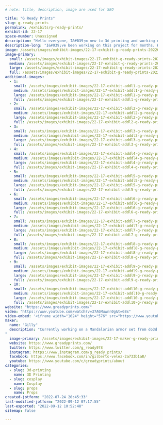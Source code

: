 ```yaml
---
# note: title, description, image are used for SEO

title: "G Ready Prints"
slug: g-ready-prints
permalink: /exhibits/g-ready-prints/
exhibit-id: 22-17
space-number: Unassigned
description: "Hello everyone, I&#039;m new to 3d printing and working on The Paz Vizsla armor set from do3d.com. "
description-long: "I&#039;ve been working on this project for months. With 2 3d printers &quot; ender 3 v2 and the Artillery sidewinder x2. I can&#039;t say I&#039;ve have done this alone my sponsor 3D Print Orlando has provided all the filament for this project. Big thanks to them :) we have every sing model completed and ready to be put together. This is my 1st time working with straps, leather, painting even editing my YouTube videos lol it&#039;s all new to me but I&#039;m having a blast my kids too lol. "
image: /assets/images/exhibit-images/22-17-exhibit-g-ready-prints-20220710-121028-large.jpg
image-primary: 
  small: /assets/images/exhibit-images/22-17-exhibit-g-ready-prints-20220710-121028-small.jpg
  medium: /assets/images/exhibit-images/22-17-exhibit-g-ready-prints-20220710-121028-medium.jpg
  large: /assets/images/exhibit-images/22-17-exhibit-g-ready-prints-20220710-121028-large.jpg
  full: /assets/images/exhibit-images/22-17-exhibit-g-ready-prints-20220710-121028-full.jpg
additional-images: 
  - 1:
    small: /assets/images/exhibit-images/22-17-exhibit-addl1-g-ready-prints-20220724-151425-small.jpg
    medium: /assets/images/exhibit-images/22-17-exhibit-addl1-g-ready-prints-20220724-151425-medium.jpg
    large: /assets/images/exhibit-images/22-17-exhibit-addl1-g-ready-prints-20220724-151425-large.jpg
    full: /assets/images/exhibit-images/22-17-exhibit-addl1-g-ready-prints-20220724-151425-full.jpg
  - 2:
    small: /assets/images/exhibit-images/22-17-exhibit-addl2-g-ready-prints-20220724-153903-small.jpg
    medium: /assets/images/exhibit-images/22-17-exhibit-addl2-g-ready-prints-20220724-153903-medium.jpg
    large: /assets/images/exhibit-images/22-17-exhibit-addl2-g-ready-prints-20220724-153903-large.jpg
    full: /assets/images/exhibit-images/22-17-exhibit-addl2-g-ready-prints-20220724-153903-full.jpg
  - 3:
    small: /assets/images/exhibit-images/22-17-exhibit-addl3-g-ready-prints-20220726-151043-small.jpg
    medium: /assets/images/exhibit-images/22-17-exhibit-addl3-g-ready-prints-20220726-151043-medium.jpg
    large: /assets/images/exhibit-images/22-17-exhibit-addl3-g-ready-prints-20220726-151043-large.jpg
    full: /assets/images/exhibit-images/22-17-exhibit-addl3-g-ready-prints-20220726-151043-full.jpg
  - 4:
    small: /assets/images/exhibit-images/22-17-exhibit-addl4-g-ready-prints-20220726-195233-small.jpg
    medium: /assets/images/exhibit-images/22-17-exhibit-addl4-g-ready-prints-20220726-195233-medium.jpg
    large: /assets/images/exhibit-images/22-17-exhibit-addl4-g-ready-prints-20220726-195233-large.jpg
    full: /assets/images/exhibit-images/22-17-exhibit-addl4-g-ready-prints-20220726-195233-full.jpg
  - 5:
    small: /assets/images/exhibit-images/22-17-exhibit-addl5-g-ready-prints-20220730-080543-5621-small.jpg
    medium: /assets/images/exhibit-images/22-17-exhibit-addl5-g-ready-prints-20220730-080543-5621-medium.jpg
    large: /assets/images/exhibit-images/22-17-exhibit-addl5-g-ready-prints-20220730-080543-5621-large.jpg
    full: /assets/images/exhibit-images/22-17-exhibit-addl5-g-ready-prints-20220730-080543-5621-full.jpg
  - 6:
    small: /assets/images/exhibit-images/22-17-exhibit-addl6-g-ready-prints-20220730-105409-small.jpg
    medium: /assets/images/exhibit-images/22-17-exhibit-addl6-g-ready-prints-20220730-105409-medium.jpg
    large: /assets/images/exhibit-images/22-17-exhibit-addl6-g-ready-prints-20220730-105409-large.jpg
    full: /assets/images/exhibit-images/22-17-exhibit-addl6-g-ready-prints-20220730-105409-full.jpg
  - 7:
    small: /assets/images/exhibit-images/22-17-exhibit-addl7-g-ready-prints-20220730-105448-small.jpg
    medium: /assets/images/exhibit-images/22-17-exhibit-addl7-g-ready-prints-20220730-105448-medium.jpg
    large: /assets/images/exhibit-images/22-17-exhibit-addl7-g-ready-prints-20220730-105448-large.jpg
    full: /assets/images/exhibit-images/22-17-exhibit-addl7-g-ready-prints-20220730-105448-full.jpg
  - 8:
    small: /assets/images/exhibit-images/22-17-exhibit-addl8-g-ready-prints-20220730-105519-small.jpg
    medium: /assets/images/exhibit-images/22-17-exhibit-addl8-g-ready-prints-20220730-105519-medium.jpg
    large: /assets/images/exhibit-images/22-17-exhibit-addl8-g-ready-prints-20220730-105519-large.jpg
    full: /assets/images/exhibit-images/22-17-exhibit-addl8-g-ready-prints-20220730-105519-full.jpg
  - 9:
    small: /assets/images/exhibit-images/22-17-exhibit-addl9-g-ready-prints-p1010005-small.JPG
    medium: /assets/images/exhibit-images/22-17-exhibit-addl9-g-ready-prints-p1010005-medium.JPG
    large: /assets/images/exhibit-images/22-17-exhibit-addl9-g-ready-prints-p1010005-large.JPG
    full: /assets/images/exhibit-images/22-17-exhibit-addl9-g-ready-prints-p1010005-full.JPG
  - 10:
    small: /assets/images/exhibit-images/22-17-exhibit-addl10-g-ready-prints-p1010017-small.JPG
    medium: /assets/images/exhibit-images/22-17-exhibit-addl10-g-ready-prints-p1010017-medium.JPG
    large: /assets/images/exhibit-images/22-17-exhibit-addl10-g-ready-prints-p1010017-large.JPG
    full: /assets/images/exhibit-images/22-17-exhibit-addl10-g-ready-prints-p1010017-full.JPG
website: "https://www.greadyprints.com/"
video: "https://www.youtube.com/watch?v=37A6Muwnn0g&t=68s"
video-embed: '<iframe width="1024" height="576" src="https://www.youtube.com/embed/37A6Muwnn0g?feature=oembed" frameborder="0" allow="accelerometer; autoplay; clipboard-write; encrypted-media; gyroscope; picture-in-picture" allowfullscreen title="Mandalorian 3D Printed "Vlog part 2""></iframe>'
maker: 
  name: "Gilly"
  description: "Currently working on a Mandalorian armor set from do3d.com  
"
  image-primary: /assets/images/exhibit-images/22-17-maker-g-ready-prints-profile-pic-medium.PNG
  website: https://www.greadyprints.com/
  twitter: https://www.twitter.com/g_ready978
  instagram: https://www.instagram.com/g_ready_prints/
  facebook: https://www.facebook.com/in/gilberto-velez-2a733b1a8/
  youtube: https://www.youtube.com/c/greadyprints/about
categories: 
  - slug: 3d-printing
    name: 3D Printing
  - slug: cosplay
    name: Cosplay
  - slug: props
    name: Props
created-jotform: "2022-07-24 20:45:33"
last-modified-jotform: "2022-09-12 07:17:55"
last-exported: "2022-09-12 10:52:48"
sitemap: false

---
```

